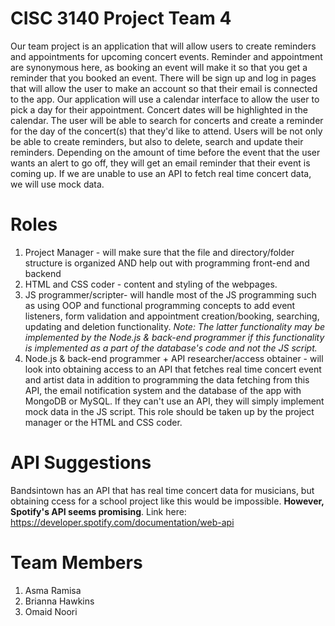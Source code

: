 # CISC 3140 Project Team 4
Our team project is an application that will allow users to create reminders and appointments for upcoming concert events.
Reminder and appointment are synonymous here, as booking an event will make it so that you get a reminder
that you booked an event.
There will be sign up and log in pages that will allow the user to make an account so that their email is connected to the app.
Our application will use a calendar interface to allow the user to pick a day for their appointment.
Concert dates will be highlighted in the calendar.
The user will be able to search for concerts and create a reminder for the day of the concert(s) that they'd like to attend.
Users will be not only be able to create reminders, but also to delete, search and update their reminders.
Depending on the amount of time before the event that the user wants an alert to go off, they will get
an email reminder that their event is coming up.
If we are unable to use an API to fetch real time concert data, we will use mock data.
# Roles
1. Project Manager - will make sure that the file and directory/folder structure is organized AND help out with programming front-end and backend
2. HTML and CSS coder - content and styling of the webpages.
3. JS programmer/scripter- will handle most of the JS programming such as using OOP and functional programming concepts to add event listeners, form validation
and appointment creation/booking, searching, updating and deletion functionality.
*Note: The latter functionality may be implemented by the Node.js & back-end programmer if this functionality is implemented as a part of the database's code and not the JS script.*
5. Node.js & back-end programmer + API researcher/access obtainer - will look into obtaining access to an API that fetches real time concert event and artist data in addition to programming the data fetching from this API, the email notification system and the database of the app with MongoDB or MySQL. If they can't use an API, they will simply implement mock data in the JS script. This role should be taken up by the project manager or the HTML and CSS coder.
# API Suggestions
Bandsintown has an API that has real time concert data for musicians, but obtaining ccess for a school project like this would be impossible.
**However, Spotify's API seems promising**. Link here: https://developer.spotify.com/documentation/web-api
# Team Members
1. Asma Ramisa
2. Brianna Hawkins
3. Omaid Noori
